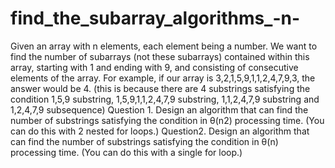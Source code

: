 # find_the_subarray_algorithms_-n-
Given an array with n elements, each element being a number. We want to find the number of subarrays (not these subarrays) contained within this array, starting with 1 and ending with 9, and consisting of consecutive elements of the array.
For example, if our array is 3,2,1,5,9,1,1,2,4,7,9,3, the answer would be 4. (this is because there are 4 substrings satisfying the condition 1,5,9 substring, 1,5,9,1,1,2,4,7,9 substring, 1,1,2,4,7,9 substring and 1,2,4,7,9 subsequence)
Question 1. Design an algorithm that can find the number of substrings satisfying the condition in θ(n2) processing time. (You can do this with 2 nested for loops.)
Question2. Design an algorithm that can find the number of substrings satisfying the condition in θ(n) processing time. (You can do this with a single for loop.)
